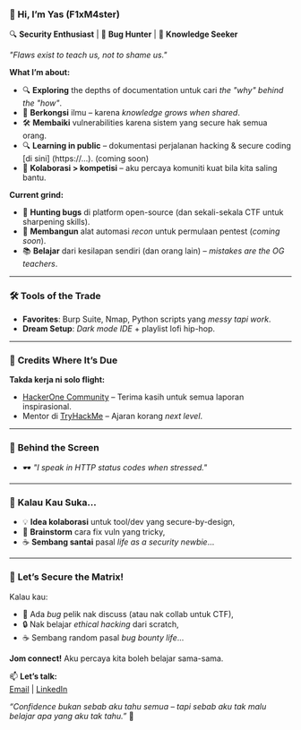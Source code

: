 ### 👋 Hi, I’m Yas (F1xM4ster)  
🔍 **Security Enthusiast** | 🐞 **Bug Hunter** | 🌱 **Knowledge Seeker**  

*"Flaws exist to teach us, not to shame us."*  

**What I’m about:**  
- 🔍 **Exploring** the depths of documentation untuk cari *the "why" behind the "how"*.  
- 📢 **Berkongsi** ilmu – karena *knowledge grows when shared*.
- 🛠️ **Membaiki** vulnerabilities karena sistem yang secure hak semua orang.  
- 🔍 **Learning in public** – dokumentasi perjalanan hacking & secure coding [di sini]  (https://...).  (coming soon)
- 🤝 **Kolaborasi > kompetisi** – aku percaya komuniti kuat bila kita saling bantu.  

**Current grind:**  
- 🎯 **Hunting bugs** di platform open-source (dan sekali-sekala CTF untuk sharpening skills).  
- 🔧 **Membangun** alat automasi *recon* untuk permulaan pentest (*coming soon*).  
- 📚 **Belajar** dari kesilapan sendiri (dan orang lain) – *mistakes are the OG teachers*.  

---


### 🛠️ **Tools of the Trade**  
- **Favorites**: Burp Suite, Nmap, Python scripts yang *messy tapi work*.  
- **Dream Setup**: *Dark mode IDE* + playlist lofi hip-hop.

---
### 🙏 **Credits Where It’s Due**  
**Takda kerja ni solo flight:**  
- [HackerOne Community](https://www.hackerone.com/) – Terima kasih untuk semua laporan inspirasional.  
- Mentor di [TryHackMe](https://tryhackme.com/) – Ajaran korang *next level*.

---

### 🌌 **Behind the Screen**  
- 🕶️ *"I speak in HTTP status codes when stressed."*  

---

### 🤝 **Kalau Kau Suka…**  
- 💡 **Idea kolaborasi** untuk tool/dev yang secure-by-design,  
- 🧩 **Brainstorm** cara fix vuln yang tricky,  
- ☕ **Sembang santai** pasal *life as a security newbie*…

---

### 🤝 **Let’s Secure the Matrix!**  
Kalau kau:  
- 🐛 Ada *bug* pelik nak discuss (atau nak collab untuk CTF),  
- 🔒 Nak belajar *ethical hacking* dari scratch,  
- ☕ Sembang random pasal *bug bounty life*...  

**Jom connect!** Aku percaya kita boleh belajar sama-sama.  

📫 **Let’s talk:**  
[Email](mailto:F1xM4ster.secure@example.com) | [LinkedIn](https://linkedin.com/in/F1xM4ster)  

*“Confidence bukan sebab aku tahu semua – tapi sebab aku tak malu belajar apa yang aku tak tahu.”* 🚀  
